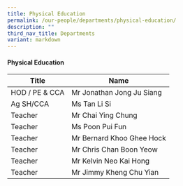 ```yaml
---
title: Physical Education
permalink: /our-people/departments/physical-education/
description: ""
third_nav_title: Departments
variant: markdown
---
```

#### Physical Education

| Title | Name |
|---|---|
| HOD / PE & CCA | Mr Jonathan Jong Ju Siang |
| Ag SH/CCA | Ms Tan Li Si |
| Teacher | Mr Chai Ying Chung |
| Teacher | Ms Poon Pui Fun |
| Teacher | Mr Bernard Khoo Ghee Hock |
| Teacher | Mr Chris Chan Boon Yeow |
| Teacher | Mr Kelvin Neo Kai Hong |
| Teacher | Mr Jimmy Kheng Chu Yian  |